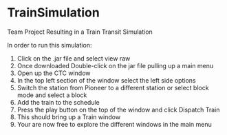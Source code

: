 # TrainSimulation
Team Project Resulting in a Train Transit Simulation

In order to run this simulation:
1. Click on the .jar file and select view raw
2. Once downloaded Double-click on the jar file pulling up a main menu
3. Open up the CTC window
4. In the top left section of the window select the left side options
5. Switch the station from Pioneer to a different station or select block mode and select a block
6. Add the train to the schedule
7. Press the play button on the top of the window and click Dispatch Train
8. This should bring up a Train window
9. Your are now free to explore the different windows in the main menu
